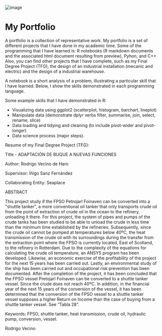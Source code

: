 ![image](https://user-images.githubusercontent.com/90775903/146059414-25fc9a86-a00d-4c32-87b8-ed5aa7fbf0b6.png)

# My Portfolio

A portfolio is a collection of representative work. My portfolio is a set of different projects that I have done in my academic time. 
Some of the programming that I have learned is: R notebooks (R markdown documents and the associated html document resulting from preview), Pyhon, and C++
Also, you can find other projects that I have complete, such as my Final Degree Project (TFG), the design of an industrial installation (mecanic and electric) and the design of a industrial warehouse.

A notebook is a short analysis of a problem, illustrating a particular skill that I have learned. Below, I show the skills demonstrated in each programming language.

Some example skills that I have demonstrated in R:
- Visualizing data using ggplot2 (scatterplot, histogram, barchart, lineplot)
- Manipulate data (demonstrate dplyr verbs filter, summarise, join, select, rename, slice)
- Data loading and tidying and cleaning (to include pivot-wider and pivot-longer)
- Data science process (major steps).



Resume of my Final Degree Project (TFG):

Title - ADAPTACIÓN DE BUQUE A NUEVAS FUNCIONES

Author: Rodrigo Vecino de Haro

Supervisor: Íñigo Sanz Fernández

Collaborating Entity: Seaplace

ABSTRACT

This project study if the FPSO Petrojarl Foinaven can be converted into a "shuttle tanker", a more conventional oil tanker that only transports crude oil from the point of extraction of crude oil in the ocean to the refinery, unloading it there. For this project, the system of pipes and pumps of the crude tanks has been studied to be able to unload the crude in less time than the minimum time established by the refineries.
Subsequently, since the crude oil cannot be pumped at temperatures below 40ºC, the heat transmission of the crude oil with its surroundings during the transfer from the extraction point where the FPSO is currently located, East of Scotland, to the refinery in Rotterdam.
Due to the complexity of the equations for calculating the crude oil temperature, an ANSYS program has been developed. Likewise, an economic exercise of the profitability of the project for the next 15 years has been carried out. Lastly, an environmental study of the ship has been carried out and occupational risk prevention has been documented.
After the completion of the project, it has been concluded that the FPSO vessel Pretojarl Foinaven can be converted to a shuttle tanker vessel. Since the crude does not reach 40ºC. In addition, in the financial year of the next 15 years of the conversion of the vessel, it has been determined that the conversion of the FPSO vessel to a shuttle tanker vessel supposes a higher Return on Income than the case of buying from a shuttle tanker vessel. See “Tabla 28”. 

Keywords: FPSO, shuttle tanker, heat transmission, crude oil, hydraulic pump, conversion, vessel.



Rodrigo Vecino
